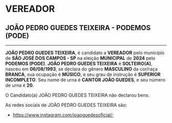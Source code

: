# VEREADOR
## JOÃO PEDRO GUEDES TEIXEIRA - PODEMOS (PODE)
---
**JOÃO PEDRO GUEDES TEIXEIRA**, é candidato a **VEREADOR** pelo município de **SÃO JOSÉ DOS CAMPOS - SP** na eleição **MUNICIPAL** de **2024** pelo **PODEMOS (PODE)**.
**JOÃO PEDRO GUEDES TEIXEIRA** é **SOLTEIRO(A)**, nasceu em **06/08/1993**, se declara do gênero **MASCULINO** da cor/raça **BRANCA**, sua ocupação é **MÚSICO**, e seu grau de instrução é **SUPERIOR INCOMPLETO**.
Seu nome de urna é **CANTOR JOÃO GUEDES**, e seu número de urna é **20**.

O Candidato(a) JOÃO PEDRO GUEDES TEIXEIRA não declarou bens.


As redes sociais de JOÃO PEDRO GUEDES TEIXEIRA são:
- https://www.instagram.com/joaoguedesoficial/;